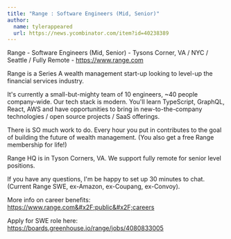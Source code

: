 ```yaml
---
title: "Range : Software Engineers (Mid, Senior)"
author:
  name: tylerappeared
  url: https://news.ycombinator.com/item?id=40238389
---
```

Range - Software Engineers (Mid, Senior) - Tysons Corner, VA &#x2F; NYC &#x2F; Seattle &#x2F; Fully Remote - <a href="https:&#x2F;&#x2F;www.range.com" rel="nofollow">https:&#x2F;&#x2F;www.range.com</a>

Range is a Series A wealth management start-up looking to level-up the financial services industry.

It&#x27;s currently a small-but-mighty team of 10 engineers, ~40 people company-wide. Our tech stack is modern. You&#x27;ll learn TypeScript, GraphQL, React, AWS and have opportunities to bring in new-to-the-company technologies &#x2F; open source projects &#x2F; SaaS offerings.

There is SO much work to do. Every hour you put in contributes to the goal of building the future of wealth management. (You also get a free Range membership for life!)

Range HQ is in Tyson Corners, VA. We support fully remote for senior level positions.

If you have any questions, I&#x27;m be happy to set up 30 minutes to chat. (Current Range SWE, ex-Amazon, ex-Coupang, ex-Convoy).

More info on career benefits: <a href="https:&#x2F;&#x2F;www.range.com&#x2F;public&#x2F;careers" rel="nofollow">https:&#x2F;&#x2F;www.range.com&#x2F;public&#x2F;careers</a>

Apply for SWE role here: <a href="https:&#x2F;&#x2F;boards.greenhouse.io&#x2F;range&#x2F;jobs&#x2F;4080833005" rel="nofollow">https:&#x2F;&#x2F;boards.greenhouse.io&#x2F;range&#x2F;jobs&#x2F;4080833005</a>

